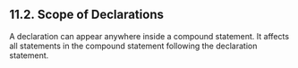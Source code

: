 <div id="scopeofdeclaration" class="section">

<div class="titlepage">

<div>

<div>

## 11.2. Scope of Declarations

</div>

</div>

</div>

A declaration can appear anywhere inside a compound statement. It
affects all statements in the compound statement following the
declaration statement.

</div>
